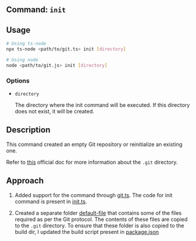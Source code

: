 ## Command: `init`

## Usage

```bash
# Using ts-node
npx ts-node <path/to/git.ts> init [directory]

# Using node
node <path/to/git.js> init [directory]
```

### Options

- `directory`

  The directory where the init command will be executed. If this directory does not exist, it will be created.

## Description

This command created an empty Git repository or reinitialize an existing one.

Refer to [this](https://git-scm.com/book/en/v2/Git-Internals-Plumbing-and-Porcelain) official doc for more information about the `.git` directory.

## Approach

1. Added support for the command through [git.ts](../git.ts). The code for init command is present in [init.ts](../commands/init.ts).

2. Created a separate folder [default-file](../default-files/) that contains some of the files required as per the Git protocol. The contents of these files are copied to the `.git` directory. To ensure that these folder is also copied to the build dir, I updated the build script present in [package.json](/package.json)
